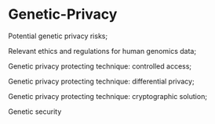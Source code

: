 # Genetic-Privacy
Potential genetic privacy risks;

Relevant ethics and regulations for human genomics data;

Genetic privacy protecting technique: controlled access;

Genetic privacy protecting technique: differential privacy;

Genetic privacy protecting technique: cryptographic solution;

Genetic security
